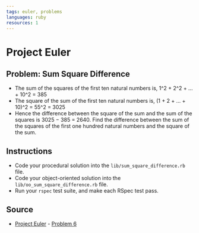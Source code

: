 ```yaml
---
tags: euler, problems
languages: ruby
resources: 1
---
```

# Project Euler

## Problem: Sum Square Difference

- The sum of the squares of the first ten natural numbers is, 1^2 + 2^2 + ... + 10^2 = 385
- The square of the sum of the first ten natural numbers is, (1 + 2 + ... + 10)^2 = 55^2 = 3025
- Hence the difference between the square of the sum and the sum of the squares is 3025 − 385 = 2640. Find the difference between the sum of the squares of the first one hundred natural numbers and the square of the sum.

## Instructions
- Code your procedural solution into the `lib/sum_square_difference.rb` file.
- Code your object-oriented solution into the `lib/oo_sum_square_difference.rb` file.
- Run your `rspec` test suite, and make each RSpec test pass.

## Source
- [Project Euler](https://projecteuler.net/) - [Problem 6](https://projecteuler.net/problem=6)
